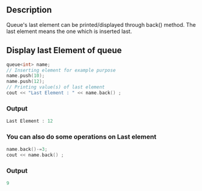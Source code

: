 ## Description 
Queue's last element can be printed/displayed through back() method. The last element means the one which is inserted last.

## Display last Element of queue 

```cpp
queue<int> name;
// Inserting element for example purpose
name.push(10);
name.push(12);
// Printing value(s) of last element
cout << "Last Element : " << name.back() ;
```

### Output
```cpp
Last Element : 12
```

### You can also do some operations on Last element

```cpp 
name.back()-=3;
cout << name.back() ;
```

### Output
```cpp
9
```